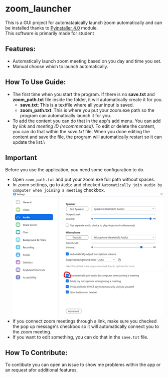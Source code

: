 # zoom_launcher
This is a GUI project for automataaically launch zoom automatically and can be installed thanks to [Pyinstaller 4.0](https://pypi.org/project/pyinstaller/) module.\
This software is primarily made for student
## Features:
- Automatically launch zoom meeting based on you day and time you set.
- Manual choose which to launch automatically.

## How To Use Guide:
- The first time when you start the program. If there is no **save.txt** and **zoom_path.txt** file inside the folder, it will automatically create it for you.
  - **save.txt**: This is a textfile where all your input is saved.
  - **zoom_path.txt**: This is where you put your zoom.exe path so the program can automatically launch it for you.
- To add the content you can do that in the app's add menu. You can add by _link_ and _meeting ID (recommended)_. To edit or delete the content, you can do that within the _save.txt_ file. When you done editing the content and save the file, the program will automatically restart so it can update the list.\
## Important
Before you use the application, you need some configuration to do.
- Open `zoom_path.txt` and put your zoom.exe full path without spaces.
- In zoom settings, go to `Audio` and checked `Automatically join audio by computer when joining a meeting` checkbox.
![Zoom audio settings](images/zoom_settings.jpg)
- If you connect zoom meetings through a link, make sure you checked the pop up message's checkbox so it will automatically connect you to the zoom meeting.
- If you want to edit something, you can do that in the `save.txt` file.
  
## How To Contribute:
To contibute you can open an issue to show me problems within the app or an request afor additional features.   
